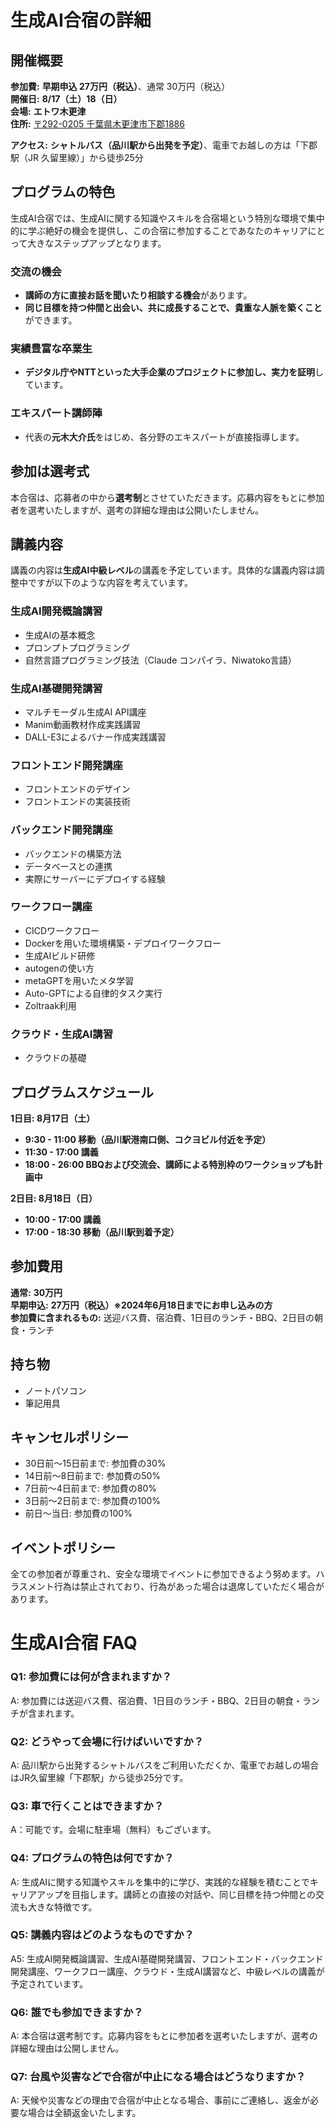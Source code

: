 # 生成AI合宿の詳細

## 開催概要

**参加費:** **早期申込 27万円（税込）**、通常 30万円（税込）  
**開催日:** **8/17（土）18（日）**  
**会場:** **エトワ木更津**  
**住所:** [〒292-0205 千葉県木更津市下郡1886](https://www.google.com/maps?q=35.354065809707954,140.03845944050343)

**アクセス:** **シャトルバス（品川駅から出発を予定）**、電車でお越しの方は「下郡駅（JR 久留里線）」から徒歩25分  

## プログラムの特色

生成AI合宿では、生成AIに関する知識やスキルを合宿場という特別な環境で集中的に学ぶ絶好の機会を提供し、この合宿に参加することであなたのキャリアにとって大きなステップアップとなります。

### 交流の機会
- **講師の方に直接お話を聞いたり相談する機会**があります。
- **同じ目標を持つ仲間と出会い、共に成長することで、貴重な人脈を築くこと**ができます。

### 実績豊富な卒業生
- **デジタル庁やNTTといった大手企業のプロジェクトに参加し、実力を証明**しています。

### エキスパート講師陣
- 代表の**元木大介氏**をはじめ、各分野のエキスパートが直接指導します。

## 参加は選考式
本合宿は、応募者の中から**選考制**とさせていただきます。応募内容をもとに参加者を選考いたしますが、選考の詳細な理由は公開いたしません。

## 講義内容

講義の内容は**生成AI中級レベル**の講義を予定しています。具体的な講義内容は調整中ですが以下のような内容を考えています。

### 生成AI開発概論講習
- 生成AIの基本概念
- プロンプトプログラミング
- 自然言語プログラミング技法（Claude コンパイラ、Niwatoko言語）

### 生成AI基礎開発講習
- マルチモーダル生成AI API講座
- Manim動画教材作成実践講習
- DALL-E3によるバナー作成実践講習

### フロントエンド開発講座
- フロントエンドのデザイン
- フロントエンドの実装技術

### バックエンド開発講座
- バックエンドの構築方法
- データベースとの連携
- 実際にサーバーにデプロイする経験

### ワークフロー講座
- CICDワークフロー
- Dockerを用いた環境構築・デプロイワークフロー
- 生成AIビルド研修
- autogenの使い方
- metaGPTを用いたメタ学習
- Auto-GPTによる自律的タスク実行
- Zoltraak利用

### クラウド・生成AI講習
- クラウドの基礎

## プログラムスケジュール

**1日目: 8月17日（土）**
- **9:30 - 11:00 移動（品川駅港南口側、コクヨビル付近を予定）**
- **11:30 - 17:00 講義**
- **18:00 - 26:00 BBQおよび交流会、講師による特別枠のワークショップも計画中**

**2日目: 8月18日（日）**
- **10:00 - 17:00 講義**
- **17:00 - 18:30 移動（品川駅到着予定）**

## 参加費用

**通常:** **30万円**  
**早期申込:** **27万円（税込）※2024年6月18日までにお申し込みの方**  
**参加費に含まれるもの:** 送迎バス費、宿泊費、1日目のランチ・BBQ、2日目の朝食・ランチ  

## 持ち物
- ノートパソコン
- 筆記用具

## キャンセルポリシー
- 30日前〜15日前まで: 参加費の30%
- 14日前〜8日前まで: 参加費の50%
- 7日前〜4日前まで: 参加費の80%
- 3日前〜2日前まで: 参加費の100%
- 前日〜当日: 参加費の100%

## イベントポリシー
全ての参加者が尊重され、安全な環境でイベントに参加できるよう努めます。ハラスメント行為は禁止されており、行為があった場合は退席していただく場合があります。

# 生成AI合宿 FAQ

### Q1: 参加費には何が含まれますか？
A: 参加費には送迎バス費、宿泊費、1日目のランチ・BBQ、2日目の朝食・ランチが含まれます。

### Q2: どうやって会場に行けばいいですか？
A: 品川駅から出発するシャトルバスをご利用いただくか、電車でお越しの場合はJR久留里線「下郡駅」から徒歩25分です。

### Q3: 車で行くことはできますか？
A：可能です。会場に駐車場（無料）もございます。

### Q4: プログラムの特色は何ですか？
A: 生成AIに関する知識やスキルを集中的に学び、実践的な経験を積むことでキャリアアップを目指します。講師との直接の対話や、同じ目標を持つ仲間との交流も大きな特徴です。

### Q5: 講義内容はどのようなものですか？
A5: 生成AI開発概論講習、生成AI基礎開発講習、フロントエンド・バックエンド開発講座、ワークフロー講座、クラウド・生成AI講習など、中級レベルの講義が予定されています。

### Q6: 誰でも参加できますか？
A: 本合宿は選考制です。応募内容をもとに参加者を選考いたしますが、選考の詳細な理由は公開しません。

### Q7: 台風や災害などで合宿が中止になる場合はどうなりますか？
A: 天候や災害などの理由で合宿が中止となる場合、事前にご連絡し、返金が必要な場合は全額返金いたします。



